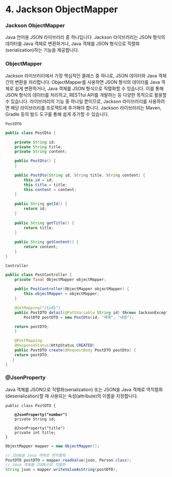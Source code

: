 # 4. Jackson ObjectMapper

### Jackson ObjectMapper

Java 언어용 JSON 라이브러리 중 하나입니다. Jackson 라이브러리는 JSON 형식의 데이터를 Java 객체로 변환하거나, Java 객체를 JSON 형식으로 직렬화(serialization)하는 기능을 제공합니다.

### ObjectMapper

&#x20;Jackson 라이브러리에서 가장 핵심적인 클래스 중 하나로, JSON 데이터와 Java 객체 간의 변환을 처리합니다. ObjectMapper를 사용하면 JSON 형식의 데이터를 Java 객체로 쉽게 변환하거나, Java 객체를 JSON 형식으로 직렬화할 수 있습니다. 이를 통해 JSON 형식의 데이터를 처리하고, RESTful API를 개발하는 등 다양한 목적으로 활용할 수 있습니다. 라이브러리의 기능 중 하나일 뿐이므로, Jackson 라이브러리를 사용하려면 해당 라이브러리를 프로젝트에 추가해야 합니다. Jackson 라이브러리는 Maven, Gradle 등의 빌드 도구를 통해 쉽게 추가할 수 있습니다.

`PostDTO`

```java
public class PostDto { 

	private String id;
	private String title;
	private String content;

	public PostDto() {
	}
	
	public PostDto(String id, String title, String content) {
		this.id = id;
		this.title = title;
		this.content = content;
	}
	
	public String getId() {
		return id;
	}
	
	public String getTitle() {
		return title;
	}
	
	public String getContent() {
		return content;
	}
}
```

`Controller`

```java
public class PostController {
    private final ObjectMapper objectMapper;
	
    public PostController(ObjectMapper objectMapper) {
        this.objectMapper = objectMapper;
    }

    @GetMapping("/{id}")
    public PostDTO detail(@PathVariable String id) throws JacksonException {
        PostDTO postDTO = new PostDto(id, "제목", "내용");

    return postDTO;
    }

    @PostMapping
    @ResponseStatus(HttpStatus.CREATED)
    public PostDTO create(@RequestBody PostDTO postDto) {
    return postDTO;
   }
}
```

### &#x20;@JsonProperty

Java 객체를 JSON으로 직렬화(serialization) 또는 JSON을 Java 객체로 역직렬화(deserialization)할 때 사용되는 속성(attribute)의 이름을 지정합니다.

<pre class="language-java"><code class="lang-java">public class PostDTO { 

<strong>    @JsonProperty("number") 
</strong>    private String id; 
    
    @JsonProperty("title") 
    private int title;
}
</code></pre>

```java
ObjectMapper mapper = new ObjectMapper();

// JSON을 Java 객체로 역직렬화
PostDTO postDTO = mapper.readValue(json, Person.class);
// Java 객체를 JSON으로 직렬화
String json = mapper.writeValueAsString(postDTO);
```
